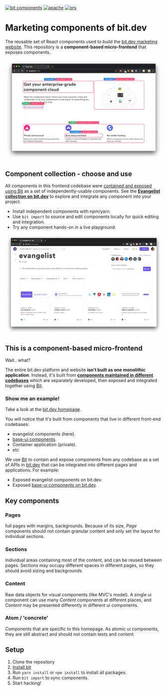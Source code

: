 [![bit components](https://img.shields.io/badge/dynamic/json.svg?color=6e3991&label=bit%20components&query=payload.totalComponents&url=https://api.bit.dev/scope/bit/evangelist?UseCache=1)](https://bit.dev/bit/evangelist)
<a href="https://opensource.org/licenses/Apache-2.0"><img alt="apache" src="https://img.shields.io/badge/License-Apache%202.0-blue.svg"></a>
<a href="https://github.com/teambit/example-templates/blob/master/README.md#contributing"><img alt="prs" src="https://img.shields.io/badge/PRs-welcome-brightgreen.svg"></a>

# Marketing components of bit.dev

The reusable set of React components used to build the [bit.dev marketing website](https://bit.dev). This repository is a **component-based micro-frontend** that exposes components.

[![screenshot](./docs/highlighter.png)](https://bit.dev)


## Component collection - choose and use

All components in this frontend codebase were [contained and exposed using Bit](https://github.com/teambit/bit) as a set of independently-usable components. See the **[Evangelist collection on bit.dev](https://bit.dev/bit/evangelist)** to explore and integrate any component into your project.

- Install independent components with npm/yarn.
- Use `bit import` to source and edit components locally for quick editing and integration.
- Try any component hands-on in a live playground.

[![scope](./docs/scope-screenshot.png)](https://bit.dev/bit/evangelist)


## This is a component-based micro-frontend

Wait.. what?

The entire bit.dev platform and website **isn't built as one monolithic application**.
Instead, it's built from **[components maintained in different codebases](https://docs.bit.dev/docs/workflows/microfrontends)** which are separately developed, then exposed and integrated together using [Bit](https://github.com/teambit/bit).

### Show me an example!

Take a look at the [bit.dev homepage](https://bit.dev/).  

You will notice that it's built from components that live in different front-end codebases:

- evangelist components (here).
- [base-ui components](https://github.com/teambit/base-ui).
- Container application (private).
- etc

We use [Bit](https://github.com/teambit/bit) to contain and expose components from any codebase as a set of APIs in [bit.dev](https://bit.dev) that can be integrated into different pages and applications. For example:

- Exposed evangelist components on bit.dev.
- Exposed [base-ui components on bit.dev](https://bit.dev/bit/base-ui).


## Key components

### Pages
full pages with margins, backgrounds. Because of its size, _Page_ components should not contain granular content and only set the layout for individual sections.

### Sections
Individual areas containing most of the content, and can be reused between pages. Sections may occupy different spaces in different pages, so they should avoid sizing and backgrounds

### Content

Raw data objects for visual components (like MVC's model). A single ui component can use many _Content_ components at different places, and _Content_ may be presented differently in different ui components.

### Atom / 'concrete'
Components that are specific to this homepage. As atomic ui components, they are still abstract and should not contain texts and content.  

## Setup

1. Clone the repository
2. [Install bit](https://docs.bit.dev/docs/installation)
3. Run `yarn install` or `npm install` to install all packages.
4. Run `bit import` to sync components.
5. Start hacking!
